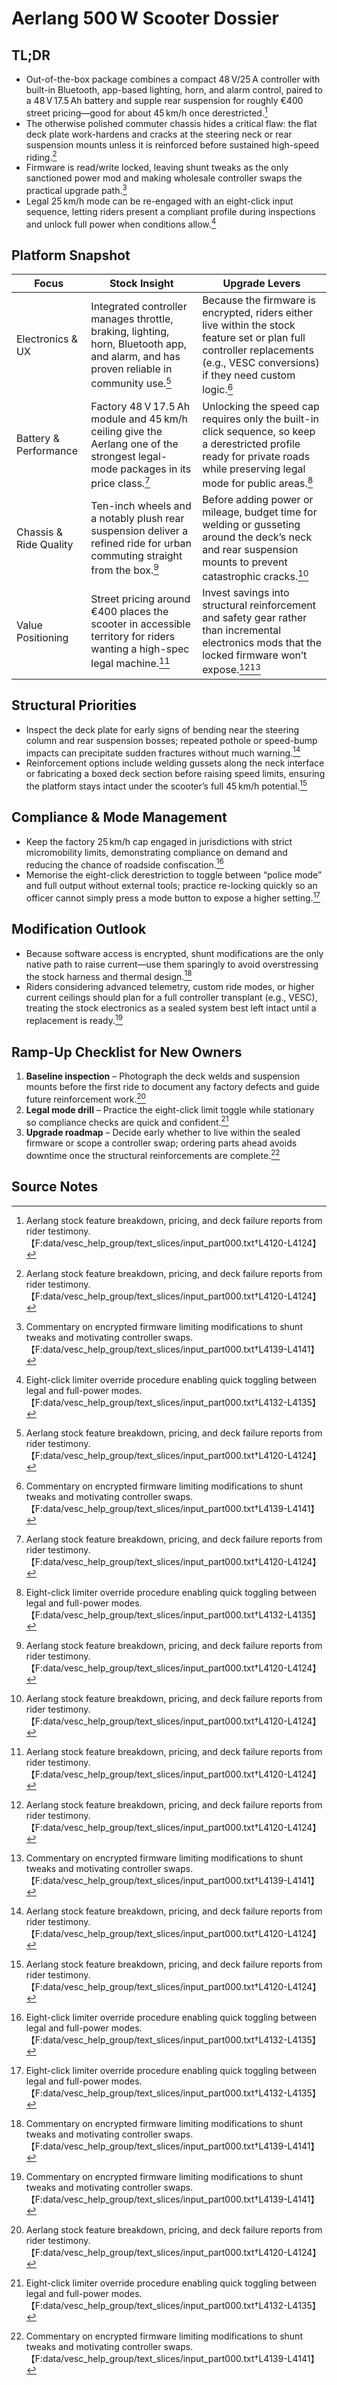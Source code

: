 # Aerlang 500 W Scooter Dossier

## TL;DR
- Out-of-the-box package combines a compact 48 V/25 A controller with built-in Bluetooth, app-based lighting, horn, and alarm control, paired to a 48 V 17.5 Ah battery and supple rear suspension for roughly €400 street pricing—good for about 45 km/h once derestricted.[^1]
- The otherwise polished commuter chassis hides a critical flaw: the flat deck plate work-hardens and cracks at the steering neck or rear suspension mounts unless it is reinforced before sustained high-speed riding.[^1]
- Firmware is read/write locked, leaving shunt tweaks as the only sanctioned power mod and making wholesale controller swaps the practical upgrade path.[^2]
- Legal 25 km/h mode can be re-engaged with an eight-click input sequence, letting riders present a compliant profile during inspections and unlock full power when conditions allow.[^3]

## Platform Snapshot
| Focus | Stock Insight | Upgrade Levers |
| --- | --- | --- |
| Electronics & UX | Integrated controller manages throttle, braking, lighting, horn, Bluetooth app, and alarm, and has proven reliable in community use.[^1] | Because the firmware is encrypted, riders either live within the stock feature set or plan full controller replacements (e.g., VESC conversions) if they need custom logic.[^2] |
| Battery & Performance | Factory 48 V 17.5 Ah module and 45 km/h ceiling give the Aerlang one of the strongest legal-mode packages in its price class.[^1] | Unlocking the speed cap requires only the built-in click sequence, so keep a derestricted profile ready for private roads while preserving legal mode for public areas.[^3] |
| Chassis & Ride Quality | Ten-inch wheels and a notably plush rear suspension deliver a refined ride for urban commuting straight from the box.[^1] | Before adding power or mileage, budget time for welding or gusseting around the deck’s neck and rear suspension mounts to prevent catastrophic cracks.[^1] |
| Value Positioning | Street pricing around €400 places the scooter in accessible territory for riders wanting a high-spec legal machine.[^1] | Invest savings into structural reinforcement and safety gear rather than incremental electronics mods that the locked firmware won’t expose.[^1][^2] |

## Structural Priorities
- Inspect the deck plate for early signs of bending near the steering column and rear suspension bosses; repeated pothole or speed-bump impacts can precipitate sudden fractures without much warning.[^1]
- Reinforcement options include welding gussets along the neck interface or fabricating a boxed deck section before raising speed limits, ensuring the platform stays intact under the scooter’s full 45 km/h potential.[^1]

## Compliance & Mode Management
- Keep the factory 25 km/h cap engaged in jurisdictions with strict micromobility limits, demonstrating compliance on demand and reducing the chance of roadside confiscation.[^3]
- Memorise the eight-click derestriction to toggle between “police mode” and full output without external tools; practice re-locking quickly so an officer cannot simply press a mode button to expose a higher setting.[^3]

## Modification Outlook
- Because software access is encrypted, shunt modifications are the only native path to raise current—use them sparingly to avoid overstressing the stock harness and thermal design.[^2]
- Riders considering advanced telemetry, custom ride modes, or higher current ceilings should plan for a full controller transplant (e.g., VESC), treating the stock electronics as a sealed system best left intact until a replacement is ready.[^2]

## Ramp-Up Checklist for New Owners
1. **Baseline inspection** – Photograph the deck welds and suspension mounts before the first ride to document any factory defects and guide future reinforcement work.[^1]
2. **Legal mode drill** – Practice the eight-click limit toggle while stationary so compliance checks are quick and confident.[^3]
3. **Upgrade roadmap** – Decide early whether to live within the sealed firmware or scope a controller swap; ordering parts ahead avoids downtime once the structural reinforcements are complete.[^2]

## Source Notes
[^1]: Aerlang stock feature breakdown, pricing, and deck failure reports from rider testimony.【F:data/vesc_help_group/text_slices/input_part000.txt†L4120-L4124】
[^2]: Commentary on encrypted firmware limiting modifications to shunt tweaks and motivating controller swaps.【F:data/vesc_help_group/text_slices/input_part000.txt†L4139-L4141】
[^3]: Eight-click limiter override procedure enabling quick toggling between legal and full-power modes.【F:data/vesc_help_group/text_slices/input_part000.txt†L4132-L4135】

